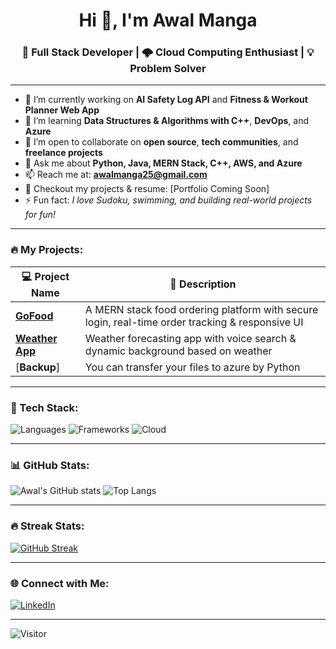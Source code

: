 <h1 align="center">Hi 👋, I'm Awal Manga</h1>
<h3 align="center">🚀 Full Stack Developer | 🌩️ Cloud Computing Enthusiast | 💡 Problem Solver</h3>

---

- 🔭 I’m currently working on **AI Safety Log API** and **Fitness & Workout Planner Web App**
- 🌱 I’m learning **Data Structures & Algorithms with C++**, **DevOps**, and **Azure**
- 👯 I’m open to collaborate on **open source**, **tech communities**, and **freelance projects**
- 💬 Ask me about **Python, Java, MERN Stack, C++, AWS, and Azure**
- 📫 Reach me at: **awalmanga25@gmail.com**
- 📄 Checkout my projects & resume: [Portfolio Coming Soon]
- ⚡ Fun fact: *I love Sudoku, swimming, and building real-world projects for fun!*

---

### 🔥 My Projects:

| 💻 Project Name | 🚀 Description |
|----------------|----------------|
| [**GoFood**](https://github.com/awall5/GoFood) | A MERN stack food ordering platform with secure login, real-time order tracking & responsive UI |
| [**Weather App**](https://github.com/awall5/Weather-App) | Weather forecasting app with voice search & dynamic background based on weather |
| [**Backup**] | You can transfer your files to azure by Python |
---

### 🧰 Tech Stack:
![Languages](https://skillicons.dev/icons?i=python,java,cpp,js,html,css)
![Frameworks](https://skillicons.dev/icons?i=react,nodejs,express,mongodb)
![Cloud](https://skillicons.dev/icons?i=aws,azure)

---

### 📊 GitHub Stats:

![Awal's GitHub stats](https://github-readme-stats.vercel.app/api?username=awall5&show_icons=true&theme=radical)
![Top Langs](https://github-readme-stats.vercel.app/api/top-langs/?username=awall5&layout=compact&theme=radical)

---

### 🔥 Streak Stats:
[![GitHub Streak](https://streak-stats.demolab.com?user=awall5&theme=radical&hide_border=true)](https://git.io/streak-stats)

---

### 🌐 Connect with Me:
[![LinkedIn](https://img.shields.io/badge/LinkedIn-blue?logo=linkedin&style=for-the-badge)](https://www.linkedin.com/in/awalmanga/)

---

![Visitor](https://visitor-badge.laobi.icu/badge?page_id=awall5)
